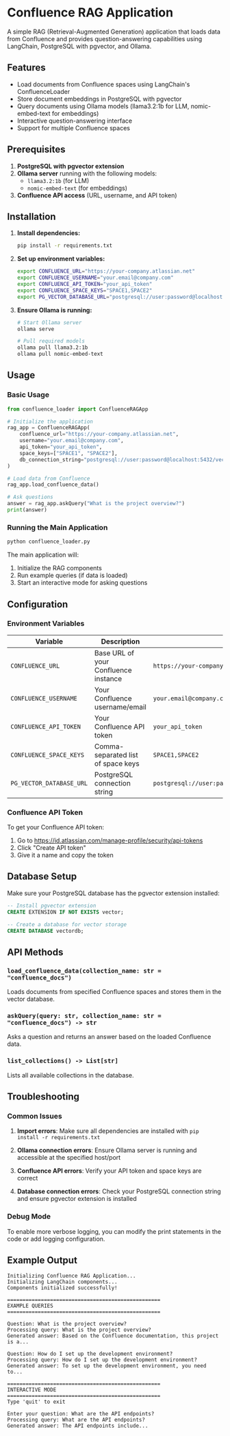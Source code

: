 # Confluence RAG Application

A simple RAG (Retrieval-Augmented Generation) application that loads data from Confluence and provides question-answering capabilities using LangChain, PostgreSQL with pgvector, and Ollama.

## Features

- Load documents from Confluence spaces using LangChain's ConfluenceLoader
- Store document embeddings in PostgreSQL with pgvector
- Query documents using Ollama models (llama3.2:1b for LLM, nomic-embed-text for embeddings)
- Interactive question-answering interface
- Support for multiple Confluence spaces

## Prerequisites

1. **PostgreSQL with pgvector extension**
2. **Ollama server** running with the following models:
   - `llama3.2:1b` (for LLM)
   - `nomic-embed-text` (for embeddings)
3. **Confluence API access** (URL, username, and API token)

## Installation

1. **Install dependencies:**
   ```bash
   pip install -r requirements.txt
   ```

2. **Set up environment variables:**
   ```bash
   export CONFLUENCE_URL="https://your-company.atlassian.net"
   export CONFLUENCE_USERNAME="your.email@company.com"
   export CONFLUENCE_API_TOKEN="your_api_token"
   export CONFLUENCE_SPACE_KEYS="SPACE1,SPACE2"
   export PG_VECTOR_DATABASE_URL="postgresql://user:password@localhost:5432/vectordb"
   ```

3. **Ensure Ollama is running:**
   ```bash
   # Start Ollama server
   ollama serve
   
   # Pull required models
   ollama pull llama3.2:1b
   ollama pull nomic-embed-text
   ```

## Usage

### Basic Usage

```python
from confluence_loader import ConfluenceRAGApp

# Initialize the application
rag_app = ConfluenceRAGApp(
    confluence_url="https://your-company.atlassian.net",
    username="your.email@company.com",
    api_token="your_api_token",
    space_keys=["SPACE1", "SPACE2"],
    db_connection_string="postgresql://user:password@localhost:5432/vectordb"
)

# Load data from Confluence
rag_app.load_confluence_data()

# Ask questions
answer = rag_app.askQuery("What is the project overview?")
print(answer)
```

### Running the Main Application

```bash
python confluence_loader.py
```

The main application will:
1. Initialize the RAG components
2. Run example queries (if data is loaded)
3. Start an interactive mode for asking questions

## Configuration

### Environment Variables

| Variable | Description | Example |
|----------|-------------|---------|
| `CONFLUENCE_URL` | Base URL of your Confluence instance | `https://your-company.atlassian.net` |
| `CONFLUENCE_USERNAME` | Your Confluence username/email | `your.email@company.com` |
| `CONFLUENCE_API_TOKEN` | Your Confluence API token | `your_api_token` |
| `CONFLUENCE_SPACE_KEYS` | Comma-separated list of space keys | `SPACE1,SPACE2` |
| `PG_VECTOR_DATABASE_URL` | PostgreSQL connection string | `postgresql://user:password@localhost:5432/vectordb` |

### Confluence API Token

To get your Confluence API token:
1. Go to https://id.atlassian.com/manage-profile/security/api-tokens
2. Click "Create API token"
3. Give it a name and copy the token

## Database Setup

Make sure your PostgreSQL database has the pgvector extension installed:

```sql
-- Install pgvector extension
CREATE EXTENSION IF NOT EXISTS vector;

-- Create a database for vector storage
CREATE DATABASE vectordb;
```

## API Methods

### `load_confluence_data(collection_name: str = "confluence_docs")`
Loads documents from specified Confluence spaces and stores them in the vector database.

### `askQuery(query: str, collection_name: str = "confluence_docs") -> str`
Asks a question and returns an answer based on the loaded Confluence data.

### `list_collections() -> List[str]`
Lists all available collections in the database.

## Troubleshooting

### Common Issues

1. **Import errors**: Make sure all dependencies are installed with `pip install -r requirements.txt`

2. **Ollama connection errors**: Ensure Ollama server is running and accessible at the specified host/port

3. **Confluence API errors**: Verify your API token and space keys are correct

4. **Database connection errors**: Check your PostgreSQL connection string and ensure pgvector extension is installed

### Debug Mode

To enable more verbose logging, you can modify the print statements in the code or add logging configuration.

## Example Output

```
Initializing Confluence RAG Application...
Initializing LangChain components...
Components initialized successfully!

==================================================
EXAMPLE QUERIES
==================================================

Question: What is the project overview?
Processing query: What is the project overview?
Generated answer: Based on the Confluence documentation, this project is a...

Question: How do I set up the development environment?
Processing query: How do I set up the development environment?
Generated answer: To set up the development environment, you need to...

==================================================
INTERACTIVE MODE
==================================================
Type 'quit' to exit

Enter your question: What are the API endpoints?
Processing query: What are the API endpoints?
Generated answer: The API endpoints include...
``` 